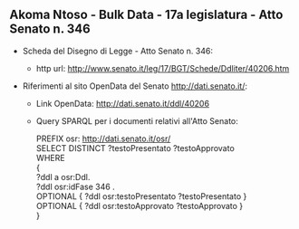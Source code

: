 ## Akoma Ntoso - Bulk Data - 17a legislatura - Atto Senato n. 346 ##

* Scheda del Disegno di Legge - Atto Senato n. 346:
	* http url: http://www.senato.it/leg/17/BGT/Schede/Ddliter/40206.htm

* Riferimenti al sito OpenData del Senato http://dati.senato.it/:
	* Link OpenData: http://dati.senato.it/ddl/40206
	* Query SPARQL per i documenti relativi all'Atto Senato:

        PREFIX osr: <http://dati.senato.it/osr/>  
		SELECT DISTINCT ?testoPresentato ?testoApprovato  
		WHERE  
		{  
		    ?ddl a osr:Ddl.  
		    ?ddl osr:idFase 346 .  
		    OPTIONAL { ?ddl osr:testoPresentato ?testoPresentato }  
		    OPTIONAL { ?ddl osr:testoApprovato ?testoApprovato }  
		}
		